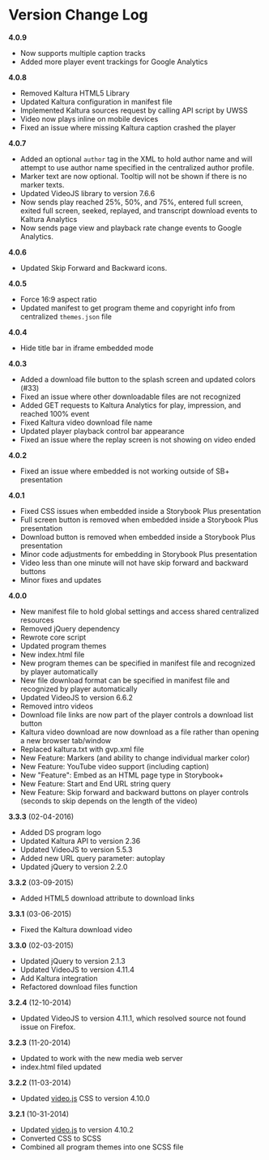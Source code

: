 # Version Change Log

**4.0.9**
* Now supports multiple caption tracks
* Added more player event trackings for Google Analytics

**4.0.8**
* Removed Kaltura HTML5 Library
* Updated Kaltura configuration in manifest file
* Implemented Kaltura sources request by calling API script by UWSS
* Video now plays inline on mobile devices
* Fixed an issue where missing Kaltura caption crashed the player

**4.0.7**
* Added an optional `author` tag in the XML to hold author name and will attempt to use author name specified in the centralized author profile.
* Marker text are now optional. Tooltip will not be shown if there is no marker texts.
* Updated VideoJS library to version 7.6.6
* Now sends play reached 25%, 50%, and 75%, entered full screen, exited full screen, seeked, replayed, and transcript download events to Kaltura Analytics
* Now sends page view and playback rate change events to Google Analytics.

**4.0.6**
* Updated Skip Forward and Backward icons.

**4.0.5**
* Force 16:9 aspect ratio
* Updated manifest to get program theme and copyright info from centralized `themes.json` file

**4.0.4**
* Hide title bar in iframe embedded mode

**4.0.3**
* Added a download file button to the splash screen and updated colors (#33)
* Fixed an issue where other downloadable files are not recognized
* Added GET requests to Kaltura Analytics for play, impression, and reached 100% event
* Fixed Kaltura video download file name
* Updated player playback control bar appearance
* Fixed an issue where the replay screen is not showing on video ended

**4.0.2**
* Fixed an issue where embedded is not working outside of SB+ presentation

**4.0.1**
* Fixed CSS issues when embedded inside a Storybook Plus presentation
* Full screen button is removed when embedded inside a Storybook Plus presentation
* Download button is removed when embedded inside a Storybook Plus presentation
* Minor code adjustments for embedding in Storybook Plus presentation
* Video less than one minute will not have skip forward and backward buttons
* Minor fixes and updates

**4.0.0**
* New manifest file to hold global settings and access shared centralized resources
* Removed jQuery dependency
* Rewrote core script
* Updated program themes
* New index.html file
* New program themes can be specified in manifest file and recognized by player automatically
* New file download format can be specified in manifest file and recognized by player automatically
* Updated VideoJS to version 6.6.2
* Removed intro videos
* Download file links are now part of the player controls a download list button
* Kaltura video download are now download as a file rather than opening a new browser tab/window
* Replaced kaltura.txt with gvp.xml file
* New Feature: Markers (and ability to change individual marker color)
* New Feature: YouTube video support (including caption)
* New "Feature": Embed as an HTML page type in Storybook+
* New Feature: Start and End URL string query
* New Feature: Skip forward and backward buttons on player controls (seconds to skip depends on the length of the video)

**3.3.3** (02-04-2016)  
* Added DS program logo
* Updated Kaltura API to version 2.36
* Updated VideoJS to version 5.5.3
* Added new URL query parameter: autoplay
* Updated jQuery to version 2.2.0

**3.3.2** (03-09-2015)  
* Added HTML5 download attribute to download links

**3.3.1** (03-06-2015)  
* Fixed the Kaltura download video

**3.3.0** (02-03-2015)  
* Updated jQuery to version 2.1.3
* Updated VideoJS to version 4.11.4
* Add Kaltura integration
* Refactored download files function

**3.2.4** (12-10-2014)  
* Updated VideoJS to version 4.11.1, which resolved source not found issue on Firefox.

**3.2.3** (11-20-2014)  
* Updated to work with the new media web server
* index.html filed updated

**3.2.2** (11-03-2014)  
* Updated [video.js](https://github.com/videojs/video.js) CSS to version 4.10.0

**3.2.1** (10-31-2014)  
* Updated [video.js](https://github.com/videojs/video.js) to version 4.10.2
* Converted CSS to SCSS
* Combined all program themes into one SCSS file
